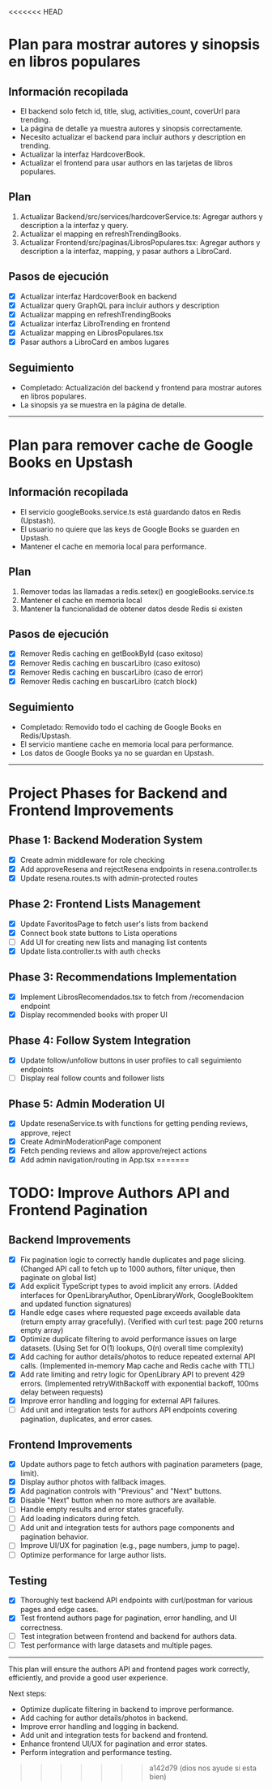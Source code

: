 <<<<<<< HEAD
# Plan para mostrar autores y sinopsis en libros populares

## Información recopilada
- El backend solo fetch id, title, slug, activities_count, coverUrl para trending.
- La página de detalle ya muestra autores y sinopsis correctamente.
- Necesito actualizar el backend para incluir authors y description en trending.
- Actualizar la interfaz HardcoverBook.
- Actualizar el frontend para usar authors en las tarjetas de libros populares.

## Plan
1. Actualizar Backend/src/services/hardcoverService.ts: Agregar authors y description a la interfaz y query.
2. Actualizar el mapping en refreshTrendingBooks.
3. Actualizar Frontend/src/paginas/LibrosPopulares.tsx: Agregar authors y description a la interfaz, mapping, y pasar authors a LibroCard.

## Pasos de ejecución
- [x] Actualizar interfaz HardcoverBook en backend
- [x] Actualizar query GraphQL para incluir authors y description
- [x] Actualizar mapping en refreshTrendingBooks
- [x] Actualizar interfaz LibroTrending en frontend
- [x] Actualizar mapping en LibrosPopulares.tsx
- [x] Pasar authors a LibroCard en ambos lugares

## Seguimiento
- Completado: Actualización del backend y frontend para mostrar autores en libros populares.
- La sinopsis ya se muestra en la página de detalle.

---

# Plan para remover cache de Google Books en Upstash

## Información recopilada
- El servicio googleBooks.service.ts está guardando datos en Redis (Upstash).
- El usuario no quiere que las keys de Google Books se guarden en Upstash.
- Mantener el cache en memoria local para performance.

## Plan
1. Remover todas las llamadas a redis.setex() en googleBooks.service.ts
2. Mantener el cache en memoria local
3. Mantener la funcionalidad de obtener datos desde Redis si existen

## Pasos de ejecución
- [x] Remover Redis caching en getBookById (caso exitoso)
- [x] Remover Redis caching en buscarLibro (caso exitoso)
- [x] Remover Redis caching en buscarLibro (caso de error)
- [x] Remover Redis caching en buscarLibro (catch block)

## Seguimiento
- Completado: Removido todo el caching de Google Books en Redis/Upstash.
- El servicio mantiene cache en memoria local para performance.
- Los datos de Google Books ya no se guardan en Upstash.

---

# Project Phases for Backend and Frontend Improvements

## Phase 1: Backend Moderation System
- [x] Create admin middleware for role checking
- [x] Add approveResena and rejectResena endpoints in resena.controller.ts
- [x] Update resena.routes.ts with admin-protected routes

## Phase 2: Frontend Lists Management
- [x] Update FavoritosPage to fetch user's lists from backend
- [x] Connect book state buttons to Lista operations
- [ ] Add UI for creating new lists and managing list contents
- [x] Update lista.controller.ts with auth checks

## Phase 3: Recommendations Implementation
- [x] Implement LibrosRecomendados.tsx to fetch from /recomendacion endpoint
- [x] Display recommended books with proper UI

## Phase 4: Follow System Integration
- [x] Update follow/unfollow buttons in user profiles to call seguimiento endpoints
- [ ] Display real follow counts and follower lists

## Phase 5: Admin Moderation UI
- [x] Update resenaService.ts with functions for getting pending reviews, approve, reject
- [x] Create AdminModerationPage component
- [x] Fetch pending reviews and allow approve/reject actions
- [x] Add admin navigation/routing in App.tsx
=======
# TODO: Improve Authors API and Frontend Pagination

## Backend Improvements
- [x] Fix pagination logic to correctly handle duplicates and page slicing. (Changed API call to fetch up to 1000 authors, filter unique, then paginate on global list)
- [x] Add explicit TypeScript types to avoid implicit any errors. (Added interfaces for OpenLibraryAuthor, OpenLibraryWork, GoogleBookItem and updated function signatures)
- [x] Handle edge cases where requested page exceeds available data (return empty array gracefully). (Verified with curl test: page 200 returns empty array)
- [x] Optimize duplicate filtering to avoid performance issues on large datasets. (Using Set for O(1) lookups, O(n) overall time complexity)
- [x] Add caching for author details/photos to reduce repeated external API calls. (Implemented in-memory Map cache and Redis cache with TTL)
- [x] Add rate limiting and retry logic for OpenLibrary API to prevent 429 errors. (Implemented retryWithBackoff with exponential backoff, 100ms delay between requests)
- [x] Improve error handling and logging for external API failures.
- [ ] Add unit and integration tests for authors API endpoints covering pagination, duplicates, and error cases.

## Frontend Improvements
- [x] Update authors page to fetch authors with pagination parameters (page, limit).
- [x] Display author photos with fallback images.
- [x] Add pagination controls with "Previous" and "Next" buttons.
- [x] Disable "Next" button when no more authors are available.
- [ ] Handle empty results and error states gracefully.
- [ ] Add loading indicators during fetch.
- [ ] Add unit and integration tests for authors page components and pagination behavior.
- [ ] Improve UI/UX for pagination (e.g., page numbers, jump to page).
- [ ] Optimize performance for large author lists.

## Testing
- [x] Thoroughly test backend API endpoints with curl/postman for various pages and edge cases.
- [x] Test frontend authors page for pagination, error handling, and UI correctness.
- [ ] Test integration between frontend and backend for authors data.
- [ ] Test performance with large datasets and multiple pages.

---

This plan will ensure the authors API and frontend pages work correctly, efficiently, and provide a good user experience.

Next steps:
- Optimize duplicate filtering in backend to improve performance.
- Add caching for author details/photos in backend.
- Improve error handling and logging in backend.
- Add unit and integration tests for backend and frontend.
- Enhance frontend UI/UX for pagination and error states.
- Perform integration and performance testing.
>>>>>>> a142d79 (dios nos ayude si esta bien)
